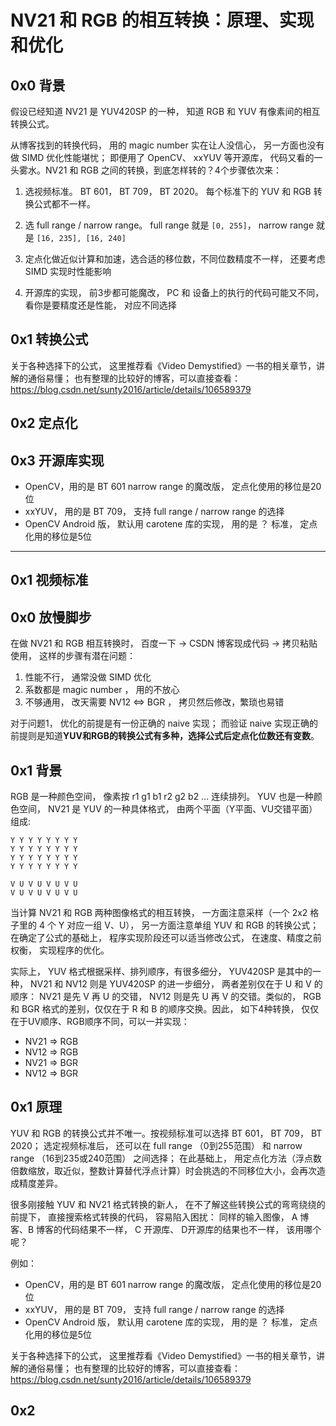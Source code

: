 # NV21 和 RGB 的相互转换：原理、实现和优化

## 0x0 背景

假设已经知道 NV21 是 YUV420SP 的一种， 知道 RGB 和 YUV 有像素间的相互转换公式。

从博客找到的转换代码， 用的 magic number 实在让人没信心， 另一方面也没有做 SIMD 优化性能堪忧； 即便用了 OpenCV、 xxYUV 等开源库， 代码又看的一头雾水。NV21 和 RGB 之间的转换，到底怎样转的？4个步骤依次来：

1. 选视频标准。 BT 601， BT 709， BT 2020。 每个标准下的 YUV 和 RGB 转换公式都不一样。

2. 选 full range / narrow range。 full range 就是 `[0, 255]`， narrow range 就是 `[16, 235], [16, 240]`

3. 定点化做近似计算和加速，选合适的移位数，不同位数精度不一样， 还要考虑 SIMD 实现时性能影响

4. 开源库的实现， 前3步都可能魔改， PC 和 设备上的执行的代码可能又不同， 看你是要精度还是性能， 对应不同选择

## 0x1 转换公式

关于各种选择下的公式， 这里推荐看《Video Demystified》一书的相关章节，讲解的通俗易懂； 也有整理的比较好的博客，可以直接查看： https://blog.csdn.net/sunty2016/article/details/106589379

## 0x2 定点化


## 0x3 开源库实现

- OpenCV，用的是 BT 601 narrow range 的魔改版， 定点化使用的移位是20位
- xxYUV， 用的是 BT 709， 支持 full range / narrow range 的选择
- OpenCV Android 版， 默认用 carotene 库的实现， 用的是 ？ 标准， 定点化用的移位是5位


---------------------

## 0x1 视频标准


## 0x0 放慢脚步

在做 NV21 和 RGB 相互转换时， 百度一下 -> CSDN 博客现成代码 -> 拷贝粘贴使用， 这样的步骤有潜在问题：
1. 性能不行， 通常没做 SIMD 优化
2. 系数都是 magic number ， 用的不放心
3. 不够通用， 改天需要 NV12 <=> BGR ， 拷贝然后修改，繁琐也易错

对于问题1， 优化的前提是有一份正确的 naive 实现； 而验证 naive 实现正确的前提则是知道**YUV和RGB的转换公式有多种，选择公式后定点化位数还有变数**。

## 0x1 背景

RGB 是一种颜色空间， 像素按 r1 g1 b1 r2 g2 b2 ... 连续排列。 YUV 也是一种颜色空间， NV21 是 YUV 的一种具体格式， 由两个平面（Y平面、VU交错平面）组成:

```
Y Y Y Y Y Y Y Y
Y Y Y Y Y Y Y Y
Y Y Y Y Y Y Y Y
Y Y Y Y Y Y Y Y

V U V U V U V U
V U V U V U V U
```

当计算 NV21 和 RGB 两种图像格式的相互转换， 一方面注意采样（一个 2x2 格子里的 4 个 Y 对应一组 V、U）， 另一方面注意单组 YUV 和 RGB 的转换公式； 在确定了公式的基础上， 程序实现阶段还可以适当修改公式， 在速度、精度之前权衡， 实现程序的优化。

实际上， YUV 格式根据采样、排列顺序，有很多细分， YUV420SP 是其中的一种， NV21 和 NV12 则是 YUV420SP 的进一步细分， 两者差别仅在于 U 和 V 的顺序： NV21 是先 V 再 U 的交错， NV12 则是先 U 再 V 的交错。类似的， RGB 和 BGR 格式的差别，仅仅在于 R 和 B 的顺序交换。因此， 如下4种转换， 仅仅在于UV顺序、RGB顺序不同，可以一并实现：
- NV21 => RGB
- NV12 => RGB
- NV21 => BGR
- NV12 => BGR

## 0x1 原理

YUV 和 RGB 的转换公式并不唯一。按视频标准可以选择 BT 601， BT 709， BT 2020； 选定视频标准后， 还可以在 full range （0到255范围） 和 narrow range （16到235或240范围） 之间选择； 在此基础上， 用定点化方法（浮点数倍数缩放，取近似，整数计算替代浮点计算）时会挑选的不同移位大小，会再次造成精度差异。

很多刚接触 YUV 和 NV21 格式转换的新人， 在不了解这些转换公式的弯弯绕绕的前提下， 直接搜索格式转换的代码， 容易陷入困扰： 同样的输入图像， A 博客、B 博客的代码结果不一样， C 开源库、 D开源库的结果也不一样， 该用哪个呢？

例如：
- OpenCV，用的是 BT 601 narrow range 的魔改版， 定点化使用的移位是20位
- xxYUV， 用的是 BT 709， 支持 full range / narrow range 的选择
- OpenCV Android 版， 默认用 carotene 库的实现， 用的是 ？ 标准， 定点化用的移位是5位

关于各种选择下的公式， 这里推荐看《Video Demystified》一书的相关章节，讲解的通俗易懂； 也有整理的比较好的博客，可以直接查看： https://blog.csdn.net/sunty2016/article/details/106589379


## 0x2 